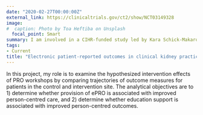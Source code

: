 ```yaml
---
date: "2020-02-27T00:00:00Z"
external_link: https://clinicaltrials.gov/ct2/show/NCT03149328
image:
#  caption: Photo by Toa Heftiba on Unsplash
  focal_point: Smart
summary: I am involved in a CIHR-funded study led by Kara Schick-Makaroff (University of Alberta) to understand how to best support clinicians in routinely utilizing electronic patient-reported outcomes in a kidney context. 
tags:
- Current
title: "Electronic patient-reported outcomes in clinical kidney practice"
---
```


In this project, my role is to examine the hypothesized intervention effects of PRO workshops by comparing trajectories of outcome measures for patients in the control and intervention site. The analytical objectives are to 1) determine whether provision of ePRO is associated with improved person-centred care, and 2) determine whether education support is associated with improved person-centred outcomes. 